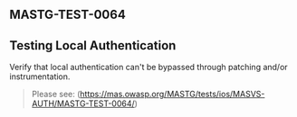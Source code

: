 ##  MASTG-TEST-0064

## Testing Local Authentication

Verify that local authentication can't be bypassed through patching and/or instrumentation.

> Please see: (https://mas.owasp.org/MASTG/tests/ios/MASVS-AUTH/MASTG-TEST-0064/)